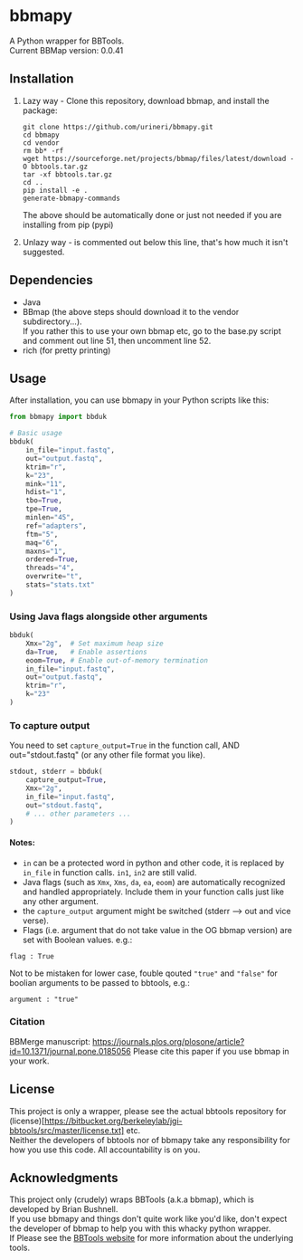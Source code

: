 # bbmapy

A Python wrapper for BBTools.  
Current BBMap version: 0.0.41

## Installation
1. Lazy way - Clone this repository, download bbmap, and install the package:
   ```
   git clone https://github.com/urineri/bbmapy.git
   cd bbmapy
   cd vendor
   rm bb* -rf
   wget https://sourceforge.net/projects/bbmap/files/latest/download -O bbtools.tar.gz
   tar -xf bbtools.tar.gz
   cd ..
   pip install -e .
   generate-bbmapy-commands
   ```
   The above should be automatically done or just not needed if you are installing from pip (pypi)
   
2. Unlazy way - is commented out below this line, that's how much it isn't suggested.
<!-- Add the BBTools submodule:
   ```
   git submodule add https://bitbucket.org/berkeleylab/jgi-bbtools.git vendor/bbtools
   ```

3. Initialize and update the submodule:
   ```
   git submodule init
   git submodule update
   ```

4. Install the package:
   ```
   pip install .
   ```

5. Generate the commands:
   ```
   generate-bbmapy-commands
   ```
6. Now actually delete the git submodule in vendor and replace it with the sourceforge version (i.e. the lazy way):
```
cd vendor/
rm bb* -rf
wget https://sourceforge.net/projects/bbmap/files/latest/download -O bbtools.tar.gz
tar -xf bbtools.tar.gz

``` -->
<!-- 
Note: Steps 2 and 3 are only necessary if you're setting up the project for the first time or if the submodule hasn't been added yet. If you're cloning the repository and the submodule has already been added, you can use: -->
<!-- 
```
git clone --recurse-submodules https://github.com/yourusername/bbmapy.git
```

This will clone the repository and initialize the submodule in one step... I think? -->



## Dependencies
- Java  
- BBmap  (the above steps should download it to the vendor subdirectory...).  
If you rather this to use your own bbmap etc, go to the base.py script and comment out line 51, then uncomment line 52.
- rich (for pretty printing)

## Usage

After installation, you can use bbmapy in your Python scripts like this:

```python
from bbmapy import bbduk

# Basic usage
bbduk(
    in_file="input.fastq",
    out="output.fastq",
    ktrim="r",
    k="23",
    mink="11",
    hdist="1",
    tbo=True,
    tpe=True,
    minlen="45",
    ref="adapters",
    ftm="5",
    maq="6",
    maxns="1",
    ordered=True,
    threads="4",
    overwrite="t",
    stats="stats.txt"
)
```
### Using Java flags alongside other arguments
```python
bbduk(
    Xmx="2g",  # Set maximum heap size
    da=True,   # Enable assertions
    eoom=True, # Enable out-of-memory termination
    in_file="input.fastq",
    out="output.fastq",
    ktrim="r",
    k="23"
)
```

### To capture output
You need to set `capture_output=True` in the function call, AND out="stdout.fastq" (or any other file format you like). 
```python
stdout, stderr = bbduk(
    capture_output=True,
    Xmx="2g",
    in_file="input.fastq",
    out="stdout.fastq",
    # ... other parameters ...
)
```

#### Notes:
 * `in` can be a protected word in python and other code, it is replaced by `in_file` in function calls. `in1`, `in2` are still valid.
 * Java flags (such as `Xmx`, `Xms`, `da`, `ea`, `eoom`) are automatically recognized and handled appropriately. Include them in your function calls just like any other argument.
 * the `capture_output` argument might be switched (stderr --> out and vice verse). 
 * Flags (i.e. argument that do not take value in the OG bbmap version) are set with Boolean values. e.g.:
 ``` 
 flag : True
 ```
 Not to be mistaken for lower case, fouble qouted `"true"` and `"false"` for boolian arguments to be passed to bbtools, e.g.:
 ```
 argument : "true"
 ```
 
### Citation
BBMerge manuscript: https://journals.plos.org/plosone/article?id=10.1371/journal.pone.0185056
Please cite this paper if you use bbmap in your work.



## License

This project is only a wrapper, please see the actual bbtools repository for (license)[https://bitbucket.org/berkeleylab/jgi-bbtools/src/master/license.txt] etc.  
Neither the developers of bbtools nor of bbmapy take any responsibility for how you use this code. All accountability is on you.

## Acknowledgments

This project only (crudely) wraps BBTools (a.k.a bbmap), which is developed by Brian Bushnell.  
If you use bbmapy and things don't quite work like you'd like, don't expect the developer of bbmap to help you with this whacky python wrapper.  
If 
Please see the [BBTools website](https://jgi.doe.gov/data-and-tools/bbtools/) for more information about the underlying tools.  
